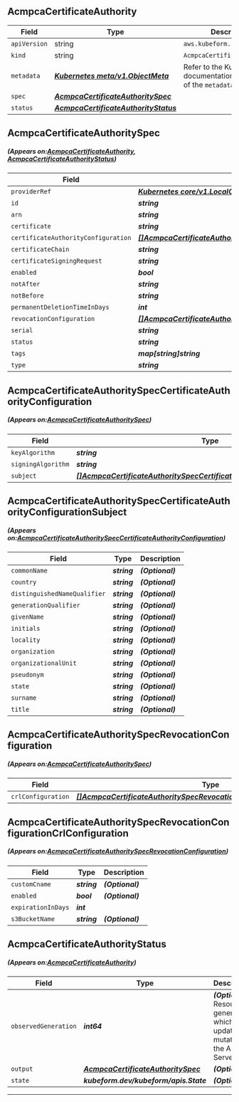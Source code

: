 ## AcmpcaCertificateAuthority
| Field | Type | Description |
| ------ | ----- | ----------- |
| `apiVersion` | string | `aws.kubeform.com/v1alpha1` |
|    `kind` | string | `AcmpcaCertificateAuthority` |
| `metadata` | ***[Kubernetes meta/v1.ObjectMeta](https://kubernetes.io/docs/reference/generated/kubernetes-api/v1.13/#objectmeta-v1-meta)***|Refer to the Kubernetes API documentation for the fields of the `metadata` field.|
| `spec` | ***[AcmpcaCertificateAuthoritySpec](#AcmpcaCertificateAuthoritySpec)***||
| `status` | ***[AcmpcaCertificateAuthorityStatus](#AcmpcaCertificateAuthorityStatus)***||
## AcmpcaCertificateAuthoritySpec
##### (Appears on:[AcmpcaCertificateAuthority](#AcmpcaCertificateAuthority), [AcmpcaCertificateAuthorityStatus](#AcmpcaCertificateAuthorityStatus))
| Field | Type | Description |
| ------ | ----- | ----------- |
| `providerRef` | ***[Kubernetes core/v1.LocalObjectReference](https://kubernetes.io/docs/reference/generated/kubernetes-api/v1.13/#localobjectreference-v1-core)***||
| `id` | ***string***||
| `arn` | ***string***| ***(Optional)*** |
| `certificate` | ***string***| ***(Optional)*** |
| `certificateAuthorityConfiguration` | ***[[]AcmpcaCertificateAuthoritySpecCertificateAuthorityConfiguration](#AcmpcaCertificateAuthoritySpecCertificateAuthorityConfiguration)***||
| `certificateChain` | ***string***| ***(Optional)*** |
| `certificateSigningRequest` | ***string***| ***(Optional)*** |
| `enabled` | ***bool***| ***(Optional)*** |
| `notAfter` | ***string***| ***(Optional)*** |
| `notBefore` | ***string***| ***(Optional)*** |
| `permanentDeletionTimeInDays` | ***int***| ***(Optional)*** |
| `revocationConfiguration` | ***[[]AcmpcaCertificateAuthoritySpecRevocationConfiguration](#AcmpcaCertificateAuthoritySpecRevocationConfiguration)***| ***(Optional)*** |
| `serial` | ***string***| ***(Optional)*** |
| `status` | ***string***| ***(Optional)*** |
| `tags` | ***map[string]string***| ***(Optional)*** |
| `type` | ***string***| ***(Optional)*** |
## AcmpcaCertificateAuthoritySpecCertificateAuthorityConfiguration
##### (Appears on:[AcmpcaCertificateAuthoritySpec](#AcmpcaCertificateAuthoritySpec))
| Field | Type | Description |
| ------ | ----- | ----------- |
| `keyAlgorithm` | ***string***||
| `signingAlgorithm` | ***string***||
| `subject` | ***[[]AcmpcaCertificateAuthoritySpecCertificateAuthorityConfigurationSubject](#AcmpcaCertificateAuthoritySpecCertificateAuthorityConfigurationSubject)***||
## AcmpcaCertificateAuthoritySpecCertificateAuthorityConfigurationSubject
##### (Appears on:[AcmpcaCertificateAuthoritySpecCertificateAuthorityConfiguration](#AcmpcaCertificateAuthoritySpecCertificateAuthorityConfiguration))
| Field | Type | Description |
| ------ | ----- | ----------- |
| `commonName` | ***string***| ***(Optional)*** |
| `country` | ***string***| ***(Optional)*** |
| `distinguishedNameQualifier` | ***string***| ***(Optional)*** |
| `generationQualifier` | ***string***| ***(Optional)*** |
| `givenName` | ***string***| ***(Optional)*** |
| `initials` | ***string***| ***(Optional)*** |
| `locality` | ***string***| ***(Optional)*** |
| `organization` | ***string***| ***(Optional)*** |
| `organizationalUnit` | ***string***| ***(Optional)*** |
| `pseudonym` | ***string***| ***(Optional)*** |
| `state` | ***string***| ***(Optional)*** |
| `surname` | ***string***| ***(Optional)*** |
| `title` | ***string***| ***(Optional)*** |
## AcmpcaCertificateAuthoritySpecRevocationConfiguration
##### (Appears on:[AcmpcaCertificateAuthoritySpec](#AcmpcaCertificateAuthoritySpec))
| Field | Type | Description |
| ------ | ----- | ----------- |
| `crlConfiguration` | ***[[]AcmpcaCertificateAuthoritySpecRevocationConfigurationCrlConfiguration](#AcmpcaCertificateAuthoritySpecRevocationConfigurationCrlConfiguration)***| ***(Optional)*** |
## AcmpcaCertificateAuthoritySpecRevocationConfigurationCrlConfiguration
##### (Appears on:[AcmpcaCertificateAuthoritySpecRevocationConfiguration](#AcmpcaCertificateAuthoritySpecRevocationConfiguration))
| Field | Type | Description |
| ------ | ----- | ----------- |
| `customCname` | ***string***| ***(Optional)*** |
| `enabled` | ***bool***| ***(Optional)*** |
| `expirationInDays` | ***int***||
| `s3BucketName` | ***string***| ***(Optional)*** |
## AcmpcaCertificateAuthorityStatus
##### (Appears on:[AcmpcaCertificateAuthority](#AcmpcaCertificateAuthority))
| Field | Type | Description |
| ------ | ----- | ----------- |
| `observedGeneration` | ***int64***| ***(Optional)*** Resource generation, which is updated on mutation by the API Server.|
| `output` | ***[AcmpcaCertificateAuthoritySpec](#AcmpcaCertificateAuthoritySpec)***| ***(Optional)*** |
| `state` | ***kubeform.dev/kubeform/apis.State***| ***(Optional)*** |
---
